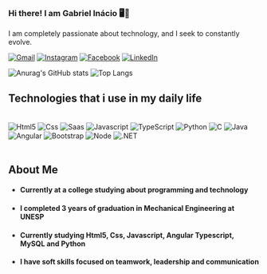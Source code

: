 ### Hi there! I am Gabriel Inácio 🖥️👋 

I am completely passionate about technology, and I seek to constantly evolve.

[![Gmail](https://img.shields.io/badge/WhatsApp-25D366?style=for-the-badge&logo=whatsapp&logoColor=white)](https://wa.link/uhxofs)
[![Instagram](https://img.shields.io/badge/Instagram-E4405F?style=for-the-badge&logo=instagram&logoColor=white)](https://www.instagram.com/gabriel.inaciooo/)
[![Facebook](https://img.shields.io/badge/Facebook-1877F2?style=for-the-badge&logo=facebook&logoColor=white)](https://www.facebook.com/gabriel.inacio.121/?locale=pt_BR)
[![LinkedIn](https://img.shields.io/badge/LinkedIn-0077B5?style=for-the-badge&logo=linkedin&logoColor=white)](https://www.linkedin.com/in/gabriel-in%C3%A1cio-rodrigues-silva-072029220/)

![Anurag's GitHub stats](https://github-readme-stats.vercel.app/api?username=GabrielInacior&show_icons=true&theme=tokyonight)
![Top Langs](https://github-readme-stats.vercel.app/api/top-langs/?username=Gabrielinacior&layout=compact)

## Technologies that i use in my daily life

<div style="display: inline_block"><br/>
    <img align="center" alt="Html5" src="https://img.shields.io/badge/HTML5-E34F26?style=for-the-badge&logo=html5&logoColor=white">
    <img align="center" alt="Css" src="https://img.shields.io/badge/CSS3-1572B6?style=for-the-badge&logo=css3&logoColor=white">
    <img align="center" alt="Saas" src="https://img.shields.io/badge/Sass-CC6699?style=for-the-badge&logo=sass&logoColor=white">
   <img align="center" alt="Javascript" src="https://img.shields.io/badge/JavaScript-323330?style=for-the-badge&logo=javascript&logoColor=F7DF1E">
   <img align="center" alt="TypeScript" src="https://img.shields.io/badge/TypeScript-007ACC?style=for-the-badge&logo=typescript&logoColor=white">
   <img align="center" alt="Python" src="https://img.shields.io/badge/Python-14354C?style=for-the-badge&logo=python&logoColor=white">
   <img align="center" alt="C" src="https://img.shields.io/badge/C-00599C?style=for-the-badge&logo=c&logoColor=white">
   <img align="center" alt="Java" src="https://img.shields.io/badge/Java-ED8B00?style=for-the-badge&logo=openjdk&logoColor=white">
   <img align="center" alt="Angular" src="https://img.shields.io/badge/Angular-DD0031?style=for-the-badge&logo=angular&logoColor=white">
   <img align="center" alt="Bootstrap" src="https://img.shields.io/badge/Bootstrap-563D7C?style=for-the-badge&logo=bootstrap&logoColor=white">
   <img align="center" alt="Node" src="https://img.shields.io/badge/Node.js-43853D?style=for-the-badge&logo=node.js&logoColor=white">
<img align="center" alt=".NET" src="https://img.shields.io/badge/Node.js-43853D?style=for-the-badge&logo=node.js&logoColor=white](https://img.shields.io/badge/.NET-5C2D91?style=for-the-badge&logo=.net&logoColor=white)">
    
</div></br>



## About Me

- #### Currently at a college studying about programming and technology
- #### I completed 3 years of graduation in Mechanical Engineering at UNESP
- #### Currently studying Html5, Css, Javascript, Angular Typescript, MySQL and Python
- #### I have soft skills focused on teamwork, leadership and communication

